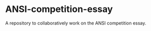 ANSI-competition-essay
======================

A repository to collaboratively work on the ANSI competition essay. 
